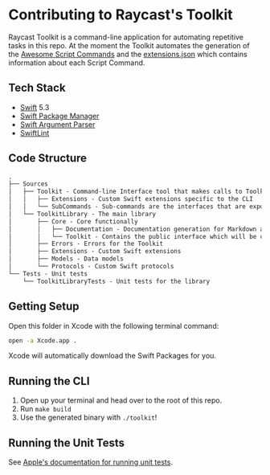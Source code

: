 # Contributing to Raycast's Toolkit

Raycast Toolkit is a command-line application for automating repetitive tasks in this repo. At the moment the Toolkit automates the generation of the [Awesome Script Commands](../../commands/README.md) and the [extensions.json](../../commands/extensions.json) which contains information about each Script Command.

## Tech Stack

- [Swift](https://developer.apple.com/swift) 5.3
- [Swift Package Manager](https://github.com/apple/swift-package-manager/)
- [Swift Argument Parser](https://github.com/apple/swift-argument-parser)
- [SwiftLint](https://github.com/realm/SwiftLint)

## Code Structure

```txt
.
├── Sources
│   ├── Toolkit - Command-line Interface tool that makes calls to ToolkitLibrary. This is the interface used by the user or by the CI.
│   │   ├── Extensions - Custom Swift extensions specific to the CLI
│   │   └── SubCommands - Sub-commands are the interfaces that are exposed to the user
│   └── ToolkitLibrary - The main library
│       ├── Core - Core functionally
│       │   ├── Documentation - Documentation generation for Markdown and JSON
│       │   └── Toolkit - Contains the public interface which will be consumed by the Toolkit CLI
│       ├── Errors - Errors for the Toolkit
│       ├── Extensions - Custom Swift extensions
│       ├── Models - Data models
│       └── Protocols - Custom Swift protocols
└── Tests - Unit tests
    └── ToolkitLibraryTests - Unit tests for the library
```

## Getting Setup

Open this folder in Xcode with the following terminal command:

```bash
open -a Xcode.app .
```

Xcode will automatically download the Swift Packages for you.

## Running the CLI

1. Open up your terminal and head over to the root of this repo.
2. Run `make build`
3. Use the generated binary with `./toolkit`!

## Running the Unit Tests

See [Apple's documentation for running unit tests](https://developer.apple.com/library/archive/documentation/ToolsLanguages/Conceptual/Xcode_Overview/UnitTesting.html).
